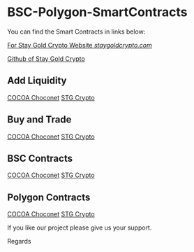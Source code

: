 # BSC-Polygon-SmartContracts

You can find the Smart Contracts in links below:

[For Stay Gold Crypto Website *staygoldcrypto.com*](https://staygoldcrypto.com)

[Github of Stay Gold Crypto](https://github.com/StayGoldCrypto)

## Add Liquidity
[COCOA Choconet](https://pancakeswap.finance/add/0xC0E06dBACEA2436aA43ab032C0DAb4a64b3219a1/BNB?chainId=56/)
[STG Crypto](https://pancakeswap.finance/add/0x19b728ffC2Cf438fD49b75AAEc64dD0a052bcC97/BNB?chainId=56/)

## Buy and Trade
[COCOA Choconet](https://pancakeswap.finance/swap?outputCurrency=0xc0e06dbacea2436aa43ab032c0dab4a64b3219a1)
[STG Crypto](https://pancakeswap.finance/swap?outputCurrency=0x19b728ffc2cf438fd49b75aaec64dd0a052bcc97)

## BSC Contracts
[COCOA Choconet](https://bscscan.com/address/0x19b728ffc2cf438fd49b75aaec64dd0a052bcc97?a=0xdfaaa53f38a261ab2c177c3081f7348a53e1f7d4)
[STG Crypto](https://bscscan.com/address/0xc0e06dbacea2436aa43ab032c0dab4a64b3219a1?a=0xdfaaa53f38a261ab2c177c3081f7348a53e1f7d4)

## Polygon Contracts
[COCOA Choconet](https://polygonscan.com/address/0x7d0c301e2d7d1c7a6ca44840b864770b37bc453f?a=0xd22509801911e44cbfb9564e5dc0648abc50cc1d)
[STG Crypto](https://polygonscan.com/address/0xe84c5f775031c5db09efc2a0be3b1c3c592b7ec9?a=0xd22509801911e44cbfb9564e5dc0648abc50cc1d)

If you like our project please give us your support.

Regards

